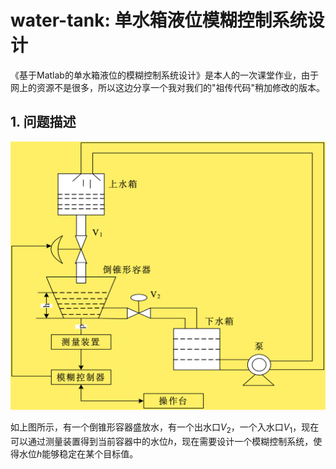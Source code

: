 # water-tank: 单水箱液位模糊控制系统设计

《基于Matlab的单水箱液位的模糊控制系统设计》是本人的一次课堂作业，由于网上的资源不是很多，所以这边分享一个我对我们的"祖传代码"稍加修改的版本。

## 1. 问题描述

![scenario](./static/scenario.png)

如上图所示，有一个倒锥形容器盛放水，有一个出水口$V_2$，一个入水口$V_1$，现在可以通过测量装置得到当前容器中的水位$h$，现在需要设计一个模糊控制系统，使得水位$h$能够稳定在某个目标值。